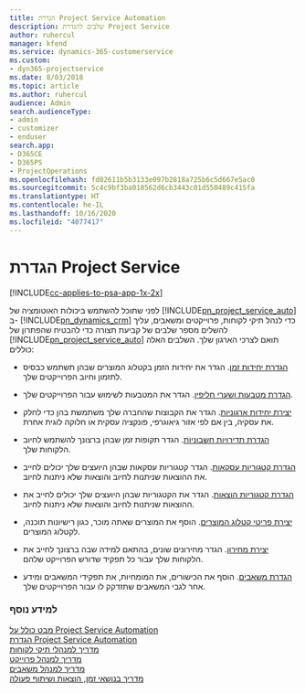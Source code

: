 ```yaml
---
title: הגדרת Project Service Automation
description: שלבים להגדרת Project Service
author: ruhercul
manager: kfend
ms.service: dynamics-365-customerservice
ms.custom:
- dyn365-projectservice
ms.date: 8/03/2018
ms.topic: article
ms.author: ruhercul
audience: Admin
search.audienceType:
- admin
- customizer
- enduser
search.app:
- D365CE
- D365PS
- ProjectOperations
ms.openlocfilehash: fd02611b5b3133e097b2818a725b6c5d667e5ac0
ms.sourcegitcommit: 5c4c9bf3ba018562d6cb3443c01d550489c415fa
ms.translationtype: HT
ms.contentlocale: he-IL
ms.lasthandoff: 10/16/2020
ms.locfileid: "4077417"
---
```

# <a name="configure-project-service"></a>הגדרת Project Service

[!INCLUDE[cc-applies-to-psa-app-1x-2x](../includes/cc-applies-to-psa-app-1x-2x.md)]

לפני שתוכל להשתמש ביכולות האוטומציה של [!INCLUDE[pn_project_service_auto](../includes/pn-project-service-auto.md)] ב- [!INCLUDE[pn_dynamics_crm](../includes/pn-dynamics-crm.md)] כדי לנהל תיקי לקוחות, פרוייקטים ומשאבים, עליך להשלים מספר שלבים של קביעת תצורה כדי להבטיח שהפתרון של [!INCLUDE[pn_project_service_auto](../includes/pn-project-service-auto.md)] תואם לצרכי הארגון שלך. השלבים האלה כוללים:  
  
-   [הגדרת יחידות זמן](../psa/set-up-time-units.md). הגדר את יחידות הזמן בקטלוג המוצרים שבהן תשתמש כבסיס לתזמון וחיוב הפרוייקטים שלך.  
  
-   [הגדרת מטבעות ושערי חליפין](../psa/set-up-currencies-exchange-rates.md). הגדר את המטבעות לשימוש עבור הפרוייקטים שלך.  
  
-   [יצירת יחידות ארגוניות](../psa/create-organizational-units.md). הגדר את הקבוצות שהחברה שלך משתמשת בהן כדי לחלק את עסקיה, בין אם לפי אזור גיאוגרפי, פונקציה עסקית או חלוקה לוגית אחרת.  
  
-   [הגדרת תדירויות חשבוניות](../psa/set-up-invoice-frequencies.md). הגדר תקופות זמן שבהן ברצונך להשתמש לחיוב הלקוחות שלך.  
  
-   [הגדרת קטגוריות עסקאות](../psa/configure-transaction-categories.md). הגדר קטגוריות עסקאות שבהן היועצים שלך יכולים לחייב את ההוצאות שניתנות לחיוב והוצאות שלא ניתנות לחיוב.  
  
-   [הגדרת קטגוריות הוצאות](../psa/configure-expense-categories.md). הגדר את הקטגוריות שבהן היועצים שלך יכולים לחייב את ההוצאות שניתנות לחיוב והוצאות שלא ניתנות לחיוב.  
  
-   [יצירת פריטי קטלוג המוצרים](../psa/create-product-catalog-items.md). הוסף את המוצרים שאתה מוכר, כגון רישיונות תוכנה, לקטלוג המוצרים.  
  
-   [יצירת מחירון](../psa/create-price-list.md). הגדר מחירונים שונים, בהתאם למידה שבה ברצונך לחייב את הלקוחות שלך עבור כל תפקיד שדורש הפרוייקט שלהם.  
  
-   [הגדרת משאבים](../psa/set-up-resources.md). הוסף את הכישורים, את המומחיות, את תפקידי המשאבים ומידע אחר לגבי המשאבים שתזדקק לו עבור הפרוייקטים שלך.  
  
### <a name="see-also"></a>למידע נוסף  
 [מבט כולל על Project Service Automation](../psa/overview.md)   
 [הגדרת Project Service Automation](../psa/configure.md)   
 [מדריך למנהלי תיקי לקוחות](../psa/account-manager-guide.md)   
 [מדריך למנהל פרוייקט](../psa/project-manager-guide.md)   
 [מדריך למנהל משאבים](../psa/resource-manager-guide.md)   
 [‏‫מדריך בנושאי זמן, הוצאות ושיתוף פעולה](../psa/time-expense-collaboration-guide.md)

